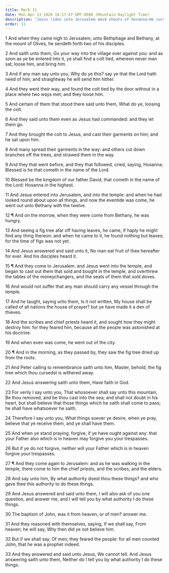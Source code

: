 ```yaml
---
title: Mark 11
date: Mon Apr 13 2020 16:17:47 GMT-0600 (Mountain Daylight Time)
description: "Jesus rides into Jerusalem amid shouts of hosanna—He curses a fig tree, drives the money changers from the temple, and confounds the scribes on the matter of authority."
order: 11
---
```


1 And when they came nigh to Jerusalem, unto Bethphage and Bethany, at the mount of Olives, he sendeth forth two of his disciples.

2 And saith unto them, Go your way into the village over against you: and as soon as ye be entered into it, ye shall find a colt tied, whereon never man sat; loose him, and bring him.

3 And if any man say unto you, Why do ye this? say ye that the Lord hath need of him; and straightway he will send him hither.

4 And they went their way, and found the colt tied by the door without in a place where two ways met; and they loose him.

5 And certain of them that stood there said unto them, What do ye, loosing the colt.

6 And they said unto them even as Jesus had commanded: and they let them go.

7 And they brought the colt to Jesus, and cast their garments on him; and he sat upon him.

8 And many spread their garments in the way: and others cut down branches off the trees, and strawed them in the way.

9 And they that went before, and they that followed, cried, saying, Hosanna; Blessed is he that cometh in the name of the Lord.

10 Blessed be the kingdom of our father David, that cometh in the name of the Lord: Hosanna in the highest.

11 And Jesus entered into Jerusalem, and into the temple: and when he had looked round about upon all things, and now the eventide was come, he went out unto Bethany with the twelve.

12 ¶ And on the morrow, when they were come from Bethany, he was hungry.

13 And seeing a fig tree afar off having leaves, he came, if haply he might find any thing thereon: and when he came to it, he found nothing but leaves; for the time of figs was not yet.

14 And Jesus answered and said unto it, No man eat fruit of thee hereafter for ever. And his disciples heard it.

15 ¶ And they come to Jerusalem: and Jesus went into the temple, and began to cast out them that sold and bought in the temple, and overthrew the tables of the moneychangers, and the seats of them that sold doves.

16 And would not suffer that any man should carry any vessel through the temple.

17 And he taught, saying unto them, Is it not written, My house shall be called of all nations the house of prayer? but ye have made it a den of thieves.

18 And the scribes and chief priests heard it, and sought how they might destroy him: for they feared him, because all the people was astonished at his doctrine.

19 And when even was come, he went out of the city.

20 ¶ And in the morning, as they passed by, they saw the fig tree dried up from the roots.

21 And Peter calling to remembrance saith unto him, Master, behold, the fig tree which thou cursedst is withered away.

22 And Jesus answering saith unto them, Have faith in God.

23 For verily I say unto you, That whosoever shall say unto this mountain, Be thou removed, and be thou cast into the sea; and shall not doubt in his heart, but shall believe that those things which he saith shall come to pass; he shall have whatsoever he saith.

24 Therefore I say unto you, What things soever ye desire, when ye pray, believe that ye receive them, and ye shall have them.

25 And when ye stand praying, forgive, if ye have ought against any: that your Father also which is in heaven may forgive you your trespasses.

26 But if ye do not forgive, neither will your Father which is in heaven forgive your trespasses.

27 ¶ And they come again to Jerusalem: and as he was walking in the temple, there come to him the chief priests, and the scribes, and the elders.

28 And say unto him, By what authority doest thou these things? and who gave thee this authority to do these things.

29 And Jesus answered and said unto them, I will also ask of you one question, and answer me, and I will tell you by what authority I do these things.

30 The baptism of John, was it from heaven, or of men? answer me.

31 And they reasoned with themselves, saying, If we shall say, From heaven; he will say, Why then did ye not believe him.

32 But if we shall say, Of men; they feared the people: for all men counted John, that he was a prophet indeed.

33 And they answered and said unto Jesus, We cannot tell. And Jesus answering saith unto them, Neither do I tell you by what authority I do these things.
